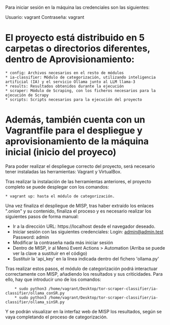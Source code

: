 Para iniciar sesión en la máquina las credenciales son las siguientes:

   Usuario: vagrant
   Contraseña: vagrant

# El proyecto está distribuido en 5 carpetas o directorios diferentes, dentro de Aprovisionamiento: 

    * config: Archivos necesarios en el resto de módulos
    * ia-classifier: Módulo de categorización, utilizando inteligencia artificial (IA) y el servicio Ollama junto al LLM llama-3
    * results: Resultados obtenidos durante la ejecución
    * scraper: Módulo de Scraping, con los ficheros necesarios para la ejecución de Scrapy
    * scripts: Scripts necesarios para la ejecución del proyecto

# Además, también cuenta con un Vagrantfile para el despliegue y aprovisionamiento de la máquina inicial (inicio del proyeco)

Para poder realizar el despliegue correcto del proyecto, será necesario tener instaladas las herramientas: Vagrant y VirtualBox.

Tras realizar la instalación de las herramientas anteriores, el proyecto completo se puede desplegar con los comandos: 
    
    * vagrant up: hasta el módulo de categorización.

Una vez finaliza el despliegue de MISP, tras haber extraído los enlaces ".onion" y su contenido, finaliza el proceso y es necesario realizar los siguientes pasos de forma manual:

  * Ir a la dirección URL: https://localhost desde el navegador deseado.
  * Iniciar sesión con las siguientes credenciales:
      Login: admin@admin.test
      Password: admin
  * Modificar la contraseña nada más iniciar sesión
  * Dentro de MISP, ir al Menú Event Actions > Automation (Arriba se puede ver la clave a sustituir en el código)
  * Sustituir la 'api_key' en la línea indicada dentro del fichero 'ollama.py'
    
Tras realizar estos pasos, el módulo de categorización podrá interactuar correctamente con MISP, añadiendo los resultados y sus criticidades. Para ello, hay que introducir uno de los comandos:

        * sudo python3 /home/vagrant/Desktop/tor-scraper-classifier/ia-classifier/ollama_conSR.py
        * sudo python3 /home/vagrant/Desktop/tor-scraper-classifier/ia-classifier/ollama_sinSR.py

Y se podrán visualizar en la interfaz web de MISP los resultados, según se vaya completando el proceso de categorización.
